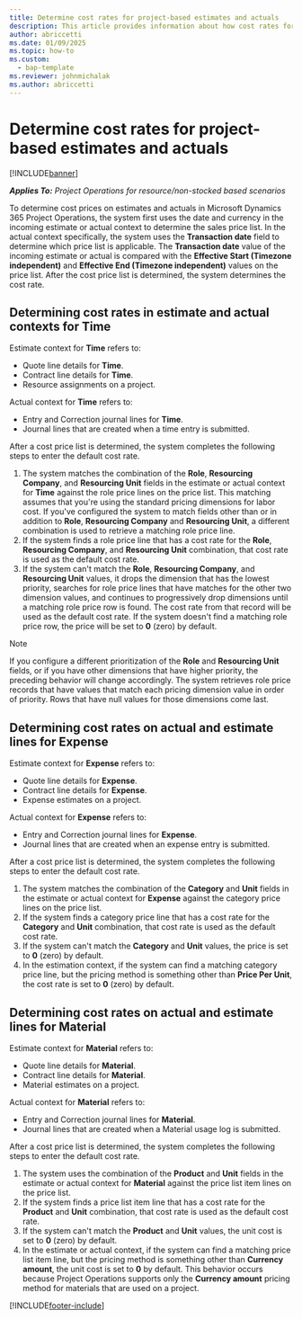 ```yaml
---
title: Determine cost rates for project-based estimates and actuals
description: This article provides information about how cost rates for project-based estimates and actuals are determined.
author: abriccetti
ms.date: 01/09/2025
ms.topic: how-to
ms.custom: 
  - bap-template
ms.reviewer: johnmichalak
ms.author: abriccetti
---
```


# Determine cost rates for project-based estimates and actuals

[!INCLUDE[banner](../includes/banner.md)]

_**Applies To:** Project Operations for resource/non-stocked based scenarios_

To determine cost prices on estimates and actuals in Microsoft Dynamics 365 Project Operations, the system first uses the date and currency in the incoming estimate or actual context to determine the sales price list. In the actual context specifically, the system uses the **Transaction date** field to determine which price list is applicable. The **Transaction date** value of the incoming estimate or actual is compared with the **Effective Start (Timezone independent)** and **Effective End (Timezone independent)** values on the price list. After the cost price list is determined, the system determines the cost rate.

## Determining cost rates in estimate and actual contexts for Time

Estimate context for **Time** refers to:

- Quote line details for **Time**.
- Contract line details for **Time**.
- Resource assignments on a project.

Actual context for **Time** refers to:

- Entry and Correction journal lines for **Time**.
- Journal lines that are created when a time entry is submitted.

After a cost price list is determined, the system completes the following steps to enter the default cost rate.

1. The system matches the combination of the **Role**, **Resourcing Company**, and **Resourcing Unit** fields in the estimate or actual context for **Time** against the role price lines on the price list. This matching assumes that you're using the standard pricing dimensions for labor cost. If you've configured the system to match fields other than or in addition to **Role**, **Resourcing Company** and **Resourcing Unit**, a different combination is used to retrieve a matching role price line.
1. If the system finds a role price line that has a cost rate for the **Role**, **Resourcing Company**, and **Resourcing Unit** combination, that cost rate is used as the default cost rate.
1. If the system can't match the **Role**, **Resourcing Company**, and **Resourcing Unit** values, it drops the dimension that has the lowest priority, searches for role price lines that have matches for the other two dimension values, and continues to progressively drop dimensions until a matching role price row is found. The cost rate from that record will be used as the default cost rate. If the system doesn't find a matching role price row, the price will be set to **0** (zero) by default.

> [!NOTE]
> If you configure a different prioritization of the **Role** and **Resourcing Unit** fields, or if you have other dimensions that have higher priority, the preceding behavior will change accordingly. The system retrieves role price records that have values that match each pricing dimension value in order of priority. Rows that have null values for those dimensions come last.

## Determining cost rates on actual and estimate lines for Expense

Estimate context for **Expense** refers to:

- Quote line details for **Expense**.
- Contract line details for **Expense**.
- Expense estimates on a project.

Actual context for **Expense** refers to:

- Entry and Correction journal lines for **Expense**.
- Journal lines that are created when an expense entry is submitted.

After a cost price list is determined, the system completes the following steps to enter the default cost rate.

1. The system matches the combination of the **Category** and **Unit** fields in the estimate or actual context for **Expense** against the category price lines on the price list.
1. If the system finds a category price line that has a cost rate for the **Category** and **Unit** combination, that cost rate is used as the default cost rate.
1. If the system can't match the **Category** and **Unit** values, the price is set to **0** (zero) by default.
1. In the estimation context, if the system can find a matching category price line, but the pricing method is something other than **Price Per Unit**, the cost rate is set to **0** (zero) by default.

## Determining cost rates on actual and estimate lines for Material

Estimate context for **Material** refers to:

- Quote line details for **Material**.
- Contract line details for **Material**.
- Material estimates on a project.

Actual context for **Material** refers to:

- Entry and Correction journal lines for **Material**.
- Journal lines that are created when a Material usage log is submitted.

After a cost price list is determined, the system completes the following steps to enter the default cost rate.

1. The system uses the combination of the **Product** and **Unit** fields in the estimate or actual context for **Material** against the price list item lines on the price list.
1. If the system finds a price list item line that has a cost rate for the **Product** and **Unit** combination, that cost rate is used as the default cost rate.
1. If the system can't match the **Product** and **Unit** values, the unit cost is set to **0** (zero) by default.
1. In the estimate or actual context, if the system can find a matching price list item line, but the pricing method is something other than **Currency amount**, the unit cost is set to **0** by default. This behavior occurs because Project Operations supports only the **Currency amount** pricing method for materials that are used on a project.

[!INCLUDE[footer-include](../includes/footer-banner.md)]
